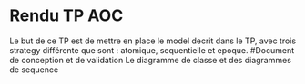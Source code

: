 # Rendu TP AOC
Le but de ce TP est de mettre en place le model decrit dans le TP, avec trois strategy différente que sont : atomique, sequentielle et epoque.
#Document de conception et de validation
Le diagramme de classe et des diagrammes de sequence
